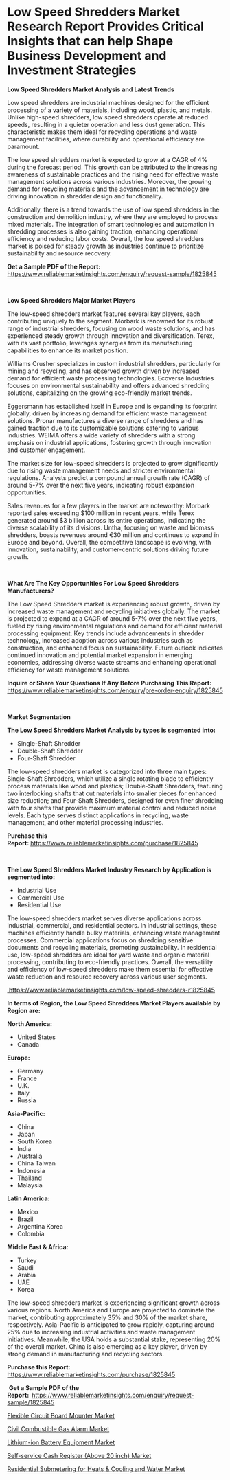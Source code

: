 <p><h1>Low Speed Shredders Market Research Report Provides Critical Insights that can help Shape Business Development and Investment Strategies</h1></p><p><strong>Low Speed Shredders Market Analysis and Latest Trends</strong></p>
<p><p>Low speed shredders are industrial machines designed for the efficient processing of a variety of materials, including wood, plastic, and metals. Unlike high-speed shredders, low speed shredders operate at reduced speeds, resulting in a quieter operation and less dust generation. This characteristic makes them ideal for recycling operations and waste management facilities, where durability and operational efficiency are paramount.</p><p>The low speed shredders market is expected to grow at a CAGR of 4% during the forecast period. This growth can be attributed to the increasing awareness of sustainable practices and the rising need for effective waste management solutions across various industries. Moreover, the growing demand for recycling materials and the advancement in technology are driving innovation in shredder design and functionality.</p><p>Additionally, there is a trend towards the use of low speed shredders in the construction and demolition industry, where they are employed to process mixed materials. The integration of smart technologies and automation in shredding processes is also gaining traction, enhancing operational efficiency and reducing labor costs. Overall, the low speed shredders market is poised for steady growth as industries continue to prioritize sustainability and resource recovery.</p></p>
<p><strong>Get a Sample PDF of the Report:&nbsp;</strong> <a href="https://www.reliablemarketinsights.com/enquiry/request-sample/1825845?utm_campaign=2207&utm_medium=2&utm_source=Github&utm_content=ia&utm_term=12042025&utm_id=low-speed-shredders">https://www.reliablemarketinsights.com/enquiry/request-sample/1825845</a></p>
<p>&nbsp;</p>
<p><strong>Low Speed Shredders Major Market Players</strong></p>
<p><p>The low-speed shredders market features several key players, each contributing uniquely to the segment. Morbark is renowned for its robust range of industrial shredders, focusing on wood waste solutions, and has experienced steady growth through innovation and diversification. Terex, with its vast portfolio, leverages synergies from its manufacturing capabilities to enhance its market position.</p><p>Williams Crusher specializes in custom industrial shredders, particularly for mining and recycling, and has observed growth driven by increased demand for efficient waste processing technologies. Ecoverse Industries focuses on environmental sustainability and offers advanced shredding solutions, capitalizing on the growing eco-friendly market trends.</p><p>Eggersmann has established itself in Europe and is expanding its footprint globally, driven by increasing demand for efficient waste management solutions. Pronar manufactures a diverse range of shredders and has gained traction due to its customizable solutions catering to various industries. WEIMA offers a wide variety of shredders with a strong emphasis on industrial applications, fostering growth through innovation and customer engagement.</p><p>The market size for low-speed shredders is projected to grow significantly due to rising waste management needs and stricter environmental regulations. Analysts predict a compound annual growth rate (CAGR) of around 5-7% over the next five years, indicating robust expansion opportunities.</p><p>Sales revenues for a few players in the market are noteworthy: Morbark reported sales exceeding $100 million in recent years, while Terex generated around $3 billion across its entire operations, indicating the diverse scalability of its divisions. Untha, focusing on waste and biomass shredders, boasts revenues around €30 million and continues to expand in Europe and beyond. Overall, the competitive landscape is evolving, with innovation, sustainability, and customer-centric solutions driving future growth.</p></p>
<p>&nbsp;</p>
<p><strong>What Are The Key Opportunities For Low Speed Shredders Manufacturers?</strong></p>
<p><p>The Low Speed Shredders market is experiencing robust growth, driven by increased waste management and recycling initiatives globally. The market is projected to expand at a CAGR of around 5-7% over the next five years, fueled by rising environmental regulations and demand for efficient material processing equipment. Key trends include advancements in shredder technology, increased adoption across various industries such as construction, and enhanced focus on sustainability. Future outlook indicates continued innovation and potential market expansion in emerging economies, addressing diverse waste streams and enhancing operational efficiency for waste management solutions.</p></p>
<p><strong>Inquire or Share Your Questions If Any Before Purchasing This Report:</strong> <a href="https://www.reliablemarketinsights.com/enquiry/pre-order-enquiry/1825845?utm_campaign=2207&utm_medium=2&utm_source=Github&utm_content=ia&utm_term=12042025&utm_id=low-speed-shredders">https://www.reliablemarketinsights.com/enquiry/pre-order-enquiry/1825845</a></p>
<p>&nbsp;</p>
<p><strong>Market Segmentation</strong></p>
<p><strong>The Low Speed Shredders Market Analysis by types is segmented into:</strong></p>
<p><ul><li>Single-Shaft Shredder</li><li>Double-Shaft Shredder</li><li>Four-Shaft Shredder</li></ul></p>
<p><p>The low-speed shredders market is categorized into three main types: Single-Shaft Shredders, which utilize a single rotating blade to efficiently process materials like wood and plastics; Double-Shaft Shredders, featuring two interlocking shafts that cut materials into smaller pieces for enhanced size reduction; and Four-Shaft Shredders, designed for even finer shredding with four shafts that provide maximum material control and reduced noise levels. Each type serves distinct applications in recycling, waste management, and other material processing industries.</p></p>
<p><strong>Purchase this Report:&nbsp;</strong><a href="https://www.reliablemarketinsights.com/purchase/1825845?utm_campaign=2207&utm_medium=2&utm_source=Github&utm_content=ia&utm_term=12042025&utm_id=low-speed-shredders">https://www.reliablemarketinsights.com/purchase/1825845</a></p>
<p>&nbsp;</p>
<p><strong>The Low Speed Shredders Market Industry Research by Application is segmented into:</strong></p>
<p><ul><li>Industrial Use</li><li>Commercial Use</li><li>Residential Use</li></ul></p>
<p><p>The low-speed shredders market serves diverse applications across industrial, commercial, and residential sectors. In industrial settings, these machines efficiently handle bulky materials, enhancing waste management processes. Commercial applications focus on shredding sensitive documents and recycling materials, promoting sustainability. In residential use, low-speed shredders are ideal for yard waste and organic material processing, contributing to eco-friendly practices. Overall, the versatility and efficiency of low-speed shredders make them essential for effective waste reduction and resource recovery across various user segments.</p></p>
<p><a href="https://www.reliablemarketinsights.com/low-speed-shredders-r1825845?utm_campaign=2207&utm_medium=2&utm_source=Github&utm_content=ia&utm_term=12042025&utm_id=low-speed-shredders">&nbsp;https://www.reliablemarketinsights.com/low-speed-shredders-r1825845</a></p>
<p><strong>In terms of Region, the Low Speed Shredders Market Players available by Region are:</strong></p>
<p>
    <p> <strong> North America: </strong>
        <ul>
            <li>United States</li>
            <li>Canada</li>
        </ul>
        </p> 
    <p> <strong> Europe: </strong>
        <ul>
            <li>Germany</li>
            <li>France</li>
            <li>U.K.</li>
            <li>Italy</li>
            <li>Russia</li>
        </ul>
        </p> 
    <p> <strong> Asia-Pacific: </strong>
        <ul>
            <li>China</li>
            <li>Japan</li>
            <li>South Korea</li>
            <li>India</li>
            <li>Australia</li>
            <li>China Taiwan</li>
            <li>Indonesia</li>
            <li>Thailand</li>
            <li>Malaysia</li>
        </ul>
        </p> 
    <p> <strong> Latin America: </strong>
        <ul>
            <li>Mexico</li>
            <li>Brazil</li>
            <li>Argentina Korea</li>
            <li>Colombia</li>
        </ul>
        </p> 
    <p> <strong> Middle East & Africa: </strong>
        <ul>
            <li>Turkey</li>
            <li>Saudi</li>
            <li>Arabia</li>
            <li>UAE</li>
            <li>Korea</li>
        </ul>
    </p>
    </p>
<p><p>The low-speed shredders market is experiencing significant growth across various regions. North America and Europe are projected to dominate the market, contributing approximately 35% and 30% of the market share, respectively. Asia-Pacific is anticipated to grow rapidly, capturing around 25% due to increasing industrial activities and waste management initiatives. Meanwhile, the USA holds a substantial stake, representing 20% of the overall market. China is also emerging as a key player, driven by strong demand in manufacturing and recycling sectors.</p></p>
<p><strong>Purchase this Report: </strong><a href="https://www.reliablemarketinsights.com/purchase/1825845?utm_campaign=2207&utm_medium=2&utm_source=Github&utm_content=ia&utm_term=12042025&utm_id=low-speed-shredders">https://www.reliablemarketinsights.com/purchase/1825845</a></p>
<p>&nbsp;<strong>Get a Sample PDF of the Report:&nbsp;&nbsp;</strong><a href="https://www.reliablemarketinsights.com/enquiry/request-sample/1825845?utm_campaign=2207&utm_medium=2&utm_source=Github&utm_content=ia&utm_term=12042025&utm_id=low-speed-shredders">https://www.reliablemarketinsights.com/enquiry/request-sample/1825845</a></p>
<p><strong></strong></p>
<p><p><a href="https://github.com/lontohhikma/Market-Research-Report-List-1/blob/main/flexible-circuit-board-mounter-market.md?utm_campaign=2207&utm_medium=2&utm_source=Github&utm_content=ia&utm_term=12042025&utm_id=low-speed-shredders">Flexible Circuit Board Mounter Market</a></p><p><a href="https://github.com/milievkulov/Market-Research-Report-List-1/blob/main/civil-combustible-gas-alarm-market.md?utm_campaign=2207&utm_medium=2&utm_source=Github&utm_content=ia&utm_term=12042025&utm_id=low-speed-shredders">Civil Combustible Gas Alarm Market</a></p><p><a href="https://github.com/enieyfabius/Market-Research-Report-List-1/blob/main/lithium-ion-battery-equipment-market.md?utm_campaign=2207&utm_medium=2&utm_source=Github&utm_content=ia&utm_term=12042025&utm_id=low-speed-shredders">Lithium-ion Battery Equipment Market</a></p><p><a href="https://github.com/steegeneat/Market-Research-Report-List-1/blob/main/self-service-cash-register-above-20-inch-market.md?utm_campaign=2207&utm_medium=2&utm_source=Github&utm_content=ia&utm_term=12042025&utm_id=low-speed-shredders">Self-service Cash Register (Above 20 inch) Market</a></p><p><a href="https://github.com/payareganiou/Market-Research-Report-List-1/blob/main/residential-submetering-for-heats-cooling-and-water-market.md?utm_campaign=2207&utm_medium=2&utm_source=Github&utm_content=ia&utm_term=12042025&utm_id=low-speed-shredders">Residential Submetering for Heats & Cooling and Water Market</a></p></p>